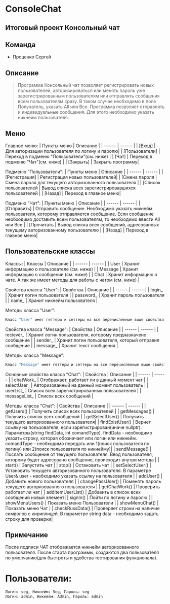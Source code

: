 # ConsoleChat
## Итоговый проект Консольный чат

## Команда
- Проценко Сергей

## Описание

> Программа Консольный чат позволяет регистрировать новых пользователей, авторизироваться или менять пароль уже зарегистрированным пользователям или 
отправлять сообщения всем пользователям сразу. В таком случае необходимо в поле Получатель, указать All или Все. Программа позволяет отправлять и индивидуальные 
сообщения. Для этого необходимо указать никнейм пользователя. 

## Меню
Главное меню:
| Пункты меню | Описание |
| ------ | ------ |
| [Вход] | Для авторизации пользователя по логину и паролю|
| [Пользователи] | Переход в подменю "Пользователи"(см. ниже) |
| [Чат] | Переход в подменю "Чат"(см. ниже) |
| [Закрыть] | Закрыть программу|

Подменю "Пользователи":
| Пункты меню | Описание |
| ------ | ------ |
| [Регистрация] | Регистрация новых пользователей|
| [Смена пароля | Смена пароля для текущего авторизованного пользователя |
| [Список пользователей | Вывод списка всех зарегистрировавшихся пользователей |
| [Назад] | Переход в главное меню|

Подменю "Чат":
| Пункты меню | Описание |
| ------ | ------ |
| [Отправить] | Отправить сообщение. Необходимо указать никнейм пользователя, которому отправляется сообщение. Если сообщение необходимо доставить всем пользователям, то необходимо ввести All или Все.|
| [Прочитать | Вывод списка всех сообщений, адресованных текущему авторизованному пользователю |
| [Назад] | Переход в главное меню|

## Пользовательские классы
Классы:
| Классы | Описание |
| ------ | ------ |
| User | Хранит информацию о пользователе (см. ниже) |
| Message | Хранит информацию о сообщении (см. ниже) |
| Chat | Хранит информацию о чате. А так же имеет методы для работы с чатом (см. ниже) |

Свойства класса "User":
| Свойства | Описание |
| ------ | ------ |
| login_ | Хранит логин пользователя |
| password_ | Хранит пароль пользователя |
| name_ | Хранит никнейм пользователя |

Методы класса "User":
```sh
Класс "User" имет геттеры и сеттеры на все перечисленные выше свойства
```

Свойства класса "Message":
| Свойства | Описание |
| ------ | ------ |
| reciever_ | Хранит логин пользователя, которому предназначено сообщение |
| sender_ | Хранит логин пользователя, который отправил сообщение |
| message_ | Хранит текст сообщения |

Методы класса "Message":
```sh
Класс "Message" имет геттеры и сеттеры на все перечисленные выше свойства
```

Основные свойства класса "Chat":
| Свойства | Описание |
| ------ | ------ |
| chatWork_ | Отображает, работает ли в данный момент чат |
| selectUser_ | Авторизованный на данный момент пользователь |
| userList_ | Список всех зарегистрированных пользователей |
| messageList_ | Список всех сообщений |

Методы класса "Chat":
| Свойства | Описание |
| ------ | ------ |
| getUsers() | Получить список всех пользователей |
| getMessages() | Получить список всех сообщений |
| getSelectUser() | Получить текущего авторизованного пользователя|
| findExistUser() | Вернет ссылку на пользователя, если зарегистрирован(иначе nullptr). Параметры(string findData, int comandType). findData - необходимо указать строку, которая обозначает или логин или никнейм. comandType - необходимо передать или 1(поиск пользователя по логину) или 2(поиск пользователя по никнейму)|
| sendMessage() | Послать сообщение от текущего пользователя. Ввод пользователя, которому будет адресовано сообщение, происходит внутри метода |
| start() | Запустить чат |
| stop() | Остановить чат |
| setSelectUser() | Установить текущего авторизованного пользователя. В параметре User& user - необходимо указать ссылку на пользователя |
| addUser() | Добавить нового пользователя |
| changePassUser() | Поменять пароль текущего авторизованного пользователя |
| getChatWork() | Проверить работает ли чат |
| addItemUserList() | Добавить в список всех сообщений новый элемент|
| signIn() | Пойти по логину и паролю |
| showMenuUsers() | Показать меню Пользователи |
| showMenuChat() | Показать меню Чат |
| cheсkRussData() | Проверяет строки на наличие символов с кириллицей. В параметре string data - необходимо задать строку для проверки|
## Примечание
После подписи ЧАТ отображается никнейм авторизованного пользователя.
После старта программы, создаются два пользователя по умолчанию(для быстроты и удобства тестирования функционала).
# Пользователи:
```sh
Логин: seg, Никнейм: Seg, Пароль: seg
Логин: admin, Никнейм: Admin, Пароль: admin
```

